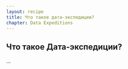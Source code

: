 ```yaml
---
layout: recipe
title: Что такое дата-экспедиции?
chapter: Data Expeditions
---
```

## Что такое Дата-экспедиции?

...
